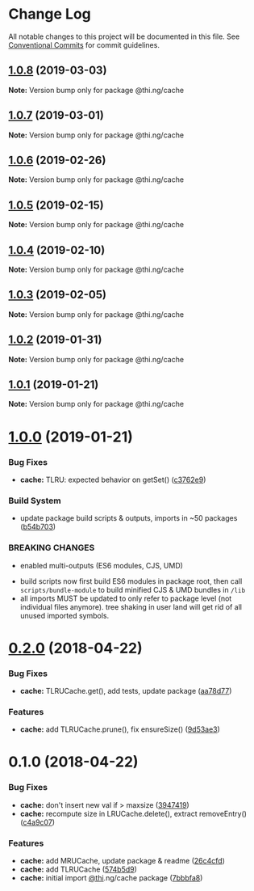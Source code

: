 # Change Log

All notable changes to this project will be documented in this file.
See [Conventional Commits](https://conventionalcommits.org) for commit guidelines.

## [1.0.8](https://github.com/thi-ng/umbrella/compare/@thi.ng/cache@1.0.7...@thi.ng/cache@1.0.8) (2019-03-03)

**Note:** Version bump only for package @thi.ng/cache





## [1.0.7](https://github.com/thi-ng/umbrella/compare/@thi.ng/cache@1.0.6...@thi.ng/cache@1.0.7) (2019-03-01)

**Note:** Version bump only for package @thi.ng/cache





## [1.0.6](https://github.com/thi-ng/umbrella/compare/@thi.ng/cache@1.0.5...@thi.ng/cache@1.0.6) (2019-02-26)

**Note:** Version bump only for package @thi.ng/cache





## [1.0.5](https://github.com/thi-ng/umbrella/compare/@thi.ng/cache@1.0.4...@thi.ng/cache@1.0.5) (2019-02-15)

**Note:** Version bump only for package @thi.ng/cache





## [1.0.4](https://github.com/thi-ng/umbrella/compare/@thi.ng/cache@1.0.3...@thi.ng/cache@1.0.4) (2019-02-10)

**Note:** Version bump only for package @thi.ng/cache





## [1.0.3](https://github.com/thi-ng/umbrella/compare/@thi.ng/cache@1.0.2...@thi.ng/cache@1.0.3) (2019-02-05)

**Note:** Version bump only for package @thi.ng/cache





## [1.0.2](https://github.com/thi-ng/umbrella/compare/@thi.ng/cache@1.0.1...@thi.ng/cache@1.0.2) (2019-01-31)

**Note:** Version bump only for package @thi.ng/cache





## [1.0.1](https://github.com/thi-ng/umbrella/compare/@thi.ng/cache@1.0.0...@thi.ng/cache@1.0.1) (2019-01-21)

**Note:** Version bump only for package @thi.ng/cache





# [1.0.0](https://github.com/thi-ng/umbrella/compare/@thi.ng/cache@0.2.40...@thi.ng/cache@1.0.0) (2019-01-21)


### Bug Fixes

* **cache:** TLRU: expected behavior on getSet() ([c3762e9](https://github.com/thi-ng/umbrella/commit/c3762e9))


### Build System

* update package build scripts & outputs, imports in ~50 packages ([b54b703](https://github.com/thi-ng/umbrella/commit/b54b703))


### BREAKING CHANGES

* enabled multi-outputs (ES6 modules, CJS, UMD)

- build scripts now first build ES6 modules in package root, then call
  `scripts/bundle-module` to build minified CJS & UMD bundles in `/lib`
- all imports MUST be updated to only refer to package level
  (not individual files anymore). tree shaking in user land will get rid of
  all unused imported symbols.


<a name="0.2.0"></a>
# [0.2.0](https://github.com/thi-ng/umbrella/compare/@thi.ng/cache@0.1.0...@thi.ng/cache@0.2.0) (2018-04-22)


### Bug Fixes

* **cache:** TLRUCache.get(), add tests, update package ([aa78d77](https://github.com/thi-ng/umbrella/commit/aa78d77))


### Features

* **cache:** add TLRUCache.prune(), fix ensureSize() ([9d53ae3](https://github.com/thi-ng/umbrella/commit/9d53ae3))


<a name="0.1.0"></a>
# 0.1.0 (2018-04-22)


### Bug Fixes

* **cache:** don't insert new val if > maxsize ([3947419](https://github.com/thi-ng/umbrella/commit/3947419))
* **cache:** recompute size in LRUCache.delete(), extract removeEntry() ([c4a9c07](https://github.com/thi-ng/umbrella/commit/c4a9c07))


### Features

* **cache:** add MRUCache, update package & readme ([26c4cfd](https://github.com/thi-ng/umbrella/commit/26c4cfd))
* **cache:** add TLRUCache ([574b5d9](https://github.com/thi-ng/umbrella/commit/574b5d9))
* **cache:** initial import [@thi](https://github.com/thi).ng/cache package ([7bbbfa8](https://github.com/thi-ng/umbrella/commit/7bbbfa8))
